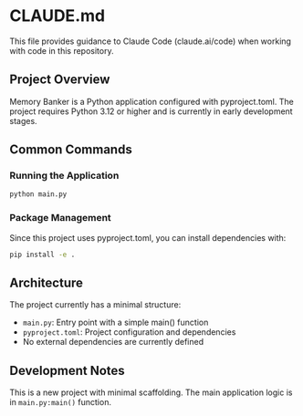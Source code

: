 # CLAUDE.md

This file provides guidance to Claude Code (claude.ai/code) when working with code in this repository.

## Project Overview

Memory Banker is a Python application configured with pyproject.toml. The project requires Python 3.12 or higher and is currently in early development stages.

## Common Commands

### Running the Application
```bash
python main.py
```

### Package Management
Since this project uses pyproject.toml, you can install dependencies with:
```bash
pip install -e .
```

## Architecture

The project currently has a minimal structure:
- `main.py`: Entry point with a simple main() function
- `pyproject.toml`: Project configuration and dependencies
- No external dependencies are currently defined

## Development Notes

This is a new project with minimal scaffolding. The main application logic is in `main.py:main()` function.